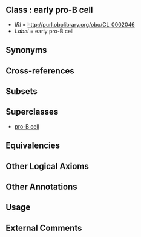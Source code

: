 
## Class : early pro-B cell

 * *IRI* = http://purl.obolibrary.org/obo/CL_0002046
 * *Label* = early pro-B cell

## Synonyms


## Cross-references


## Subsets


## Superclasses

 * [pro-B cell](../../CL/26/CL_0000826.md)

## Equivalencies


## Other Logical Axioms


## Other Annotations


## Usage


## External Comments

